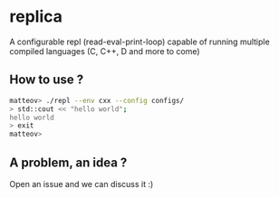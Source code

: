# replica

A configurable repl (read-eval-print-loop) capable of running multiple compiled languages (C, C++, D and more to come)

## How to use ?

```sh
matteov> ./repl --env cxx --config configs/
> std::cout << "hello world";
hello world
> exit
matteov>
```

## A problem, an idea ?

Open an issue and we can discuss it :)
